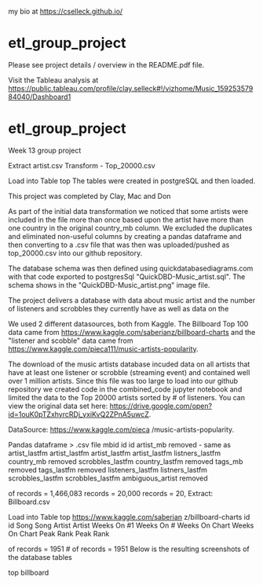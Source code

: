 my bio at https://cselleck.github.io/
# etl_group_project
Please see project details / overview in the README.pdf file.

Visit the Tableau analysis at https://public.tableau.com/profile/clay.selleck#!/vizhome/Music_15925357984040/Dashboard1

# etl_group_project
Week 13 group project

Extract artist.csv Transform - Top_20000.csv

Load into Table
top
The tables were created in postgreSQL and then loaded.

This project was completed by Clay, Mac and Don

As part of the initial data transformation we noticed that some artists were included in the file more than once based upon the artist
have more than one country in the original country_mb column. We excluded the duplicates and eliminated non-useful columns by creating
a pandas dataframe and then converting to a .csv file that was then was uploaded/pushed as top_20000.csv into our github repository.

The database schema was then defined using quickdatabasediagrams.com with that code exported to postgresSql "QuickDBD-Music_artist.sql".
The schema shows in the "QuickDBD-Music_artist.png" image file.

The project delivers a database with data about music artist and the number of listeners and scrobbles they currently have as well as data on the

We used 2 different datasources, both from Kaggle. The Billboard Top 100 data came from https://www.kaggle.com/saberianz/billboard-charts
and the "listener and scobble" data came from https://www.kaggle.com/pieca111/music-artists-popularity.

The download of the music artists database incuded data on all artists that have at least one listener or scrobble (streaming event) and
contained well over 1 million artists. Since this file was too large to load into our github repository we created code in the
combined_code jupyter notebook and limited the data to the Top 20000 artists sorted by # of listeners. You can view the original data set
here: https://drive.google.com/open?id=1ouK0pTZxhyrcRDj_yxiKvQ2ZPnA5uwcZ.

DataSource:
https://www.kaggle.com/pieca
/music-artists-popularity.

Pandas dataframe > .csv
file
mbid id id
artist_mb removed - same as artist_lastfm artist_lastfm
artist_lastfm artist_lastfm listners_lastfm
country_mb removed scrobbles_lastfm
country_lastfm removed
tags_mb removed
tags_lastfm removed
listeners_lastfm listners_lastfm
scrobbles_lastfm scrobbles_lastfm
ambiguous_artist removed

of records = 1,466,083 records = 20,000 records = 20,
Extract: Billboard.csv

Load into Table
top
https://www.kaggle.com/saberian
z/billboard-charts
id id
Song Song
Artist Artist
Weeks On #1 Weeks On #
Weeks On Chart Weeks On Chart
Peak Rank Peak Rank

of records = 1951 # of records = 1951
Below is the resulting screenshots of the database tables

top
billboard
